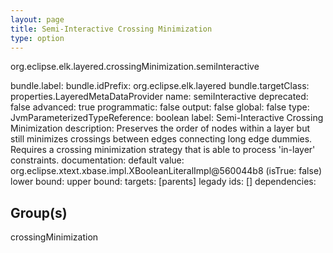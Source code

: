 ```yaml
---
layout: page
title: Semi-Interactive Crossing Minimization
type: option
---
```

org.eclipse.elk.layered.crossingMinimization.semiInteractive

bundle.label: 
bundle.idPrefix: org.eclipse.elk.layered
bundle.targetClass: properties.LayeredMetaDataProvider
name: semiInteractive
deprecated: false
advanced: true
programmatic: false
output: false
global: false
type: JvmParameterizedTypeReference: boolean
label: Semi-Interactive Crossing Minimization
description: Preserves the order of nodes within a layer but still minimizes 
			 crossings between edges connecting long edge dummies. 
			 Requires a crossing minimization strategy that is able to 
			 process 'in-layer' constraints.
documentation: 
default value: org.eclipse.xtext.xbase.impl.XBooleanLiteralImpl@560044b8 (isTrue: false)
lower bound: 
upper bound: 
targets: [parents]
legady ids: []
dependencies:

## Group(s)
crossingMinimization 

